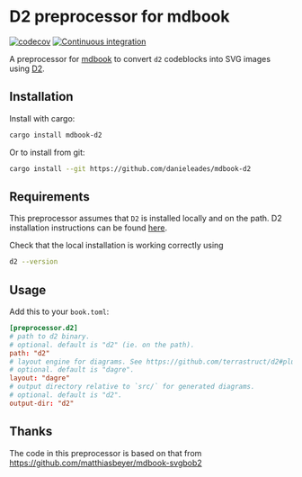 # D2 preprocessor for mdbook

[![codecov](https://codecov.io/gh/danieleades/mdbook-d2/branch/main/graph/badge.svg?token=BIHcAnynaN)](https://codecov.io/gh/danieleades/mdbook-d2)
[![Continuous integration](https://github.com/danieleades/mdbook-d2/actions/workflows/CI.yml/badge.svg)](https://github.com/danieleades/mdbook-d2/actions/workflows/CI.yml)

A preprocessor for [mdbook](https://github.com/rust-lang/mdBook) to convert
`d2` codeblocks into SVG images using
[D2](https://github.com/terrastruct/d2).

## Installation

Install with cargo:

```sh
cargo install mdbook-d2
```

Or to install from git:

```sh
cargo install --git https://github.com/danieleades/mdbook-d2
```

## Requirements

This preprocessor assumes that `D2` is installed locally and on the path. D2 installation instructions can be found [here](https://github.com/terrastruct/d2#install).

Check that the local installation is working correctly using

```sh
d2 --version
```

## Usage

Add this to your `book.toml`:

```toml
[preprocessor.d2]
# path to d2 binary.
# optional. default is "d2" (ie. on the path).
path: "d2"
# layout engine for diagrams. See https://github.com/terrastruct/d2#plugins.
# optional. default is "dagre".
layout: "dagre"
# output directory relative to `src/` for generated diagrams.
# optional. default is "d2".
output-dir: "d2"
```

## Thanks

The code in this preprocessor is based on that from <https://github.com/matthiasbeyer/mdbook-svgbob2>
